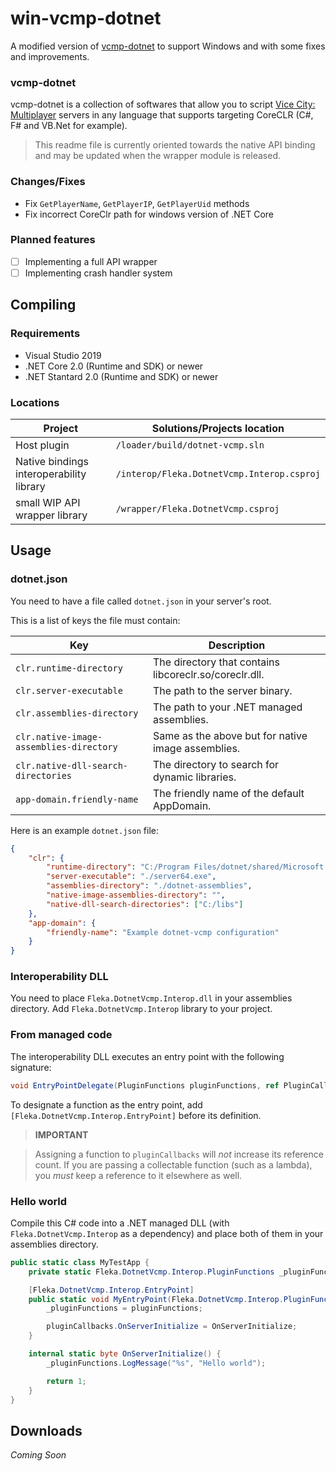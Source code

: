 # win-vcmp-dotnet

A modified version of [vcmp-dotnet](https://gitlab.com/fleka_e/dotnet-vcmp/) to support Windows and with some fixes and improvements.

### vcmp-dotnet

vcmp-dotnet is a collection of softwares that allow you to script [Vice City: Multiplayer](https://vc-mp.org) servers in any language that supports targeting CoreCLR (C#, F# and VB.Net for example).

> This readme file is currently oriented towards the native API binding and may be updated when the wrapper module is released.

### Changes/Fixes

* Fix `GetPlayerName`, `GetPlayerIP`, `GetPlayerUid` methods
* Fix incorrect CoreClr path for windows version of .NET Core

### Planned features

- [ ] Implementing a full API wrapper
- [ ] Implementing crash handler system

## Compiling

### Requirements

* Visual Studio 2019
* .NET Core 2.0 (Runtime and SDK) or newer
* .NET Stantard 2.0 (Runtime and SDK) or newer

### Locations

| Project                                  | Solutions/Projects location                |
| ---------------------------------------- | ------------------------------------------ |
| Host plugin                              | `/loader/build/dotnet-vcmp.sln`            |
| Native bindings interoperability library | `/interop/Fleka.DotnetVcmp.Interop.csproj` |
| small WIP API wrapper library            | `/wrapper/Fleka.DotnetVcmp.csproj`         |

## Usage

### dotnet.json

You need to have a file called `dotnet.json` in your server's root.

This is a list of keys the file must contain:

| Key                                      | Description                                            |
| ---------------------------------------- | ------------------------------------------------------ |
| `clr.runtime-directory`                  | The directory that contains libcoreclr.so/coreclr.dll. |
| `clr.server-executable`                  | The path to the server binary.                         |
| `clr.assemblies-directory`               | The path to your .NET managed assemblies.              |
| `clr.native-image-assemblies-directory`  | Same as the above but for native image assemblies.     |
| `clr.native-dll-search-directories`      | The directory to search for dynamic libraries.         |
| `app-domain.friendly-name`               | The friendly name of the default AppDomain.            |

Here is an example `dotnet.json` file:

```json
{
    "clr": {
        "runtime-directory": "C:/Program Files/dotnet/shared/Microsoft.NETCore.App/3.0.0",
        "server-executable": "./server64.exe",
        "assemblies-directory": "./dotnet-assemblies",
        "native-image-assemblies-directory": "",
        "native-dll-search-directories": ["C:/libs"]
    },
    "app-domain": {
        "friendly-name": "Example dotnet-vcmp configuration"
    }
}
```

### Interoperability DLL

You need to place `Fleka.DotnetVcmp.Interop.dll` in your assemblies directory. Add `Fleka.DotnetVcmp.Interop` library to your project.

### From managed code

The interoperability DLL executes an entry point with the following signature:

```cs
void EntryPointDelegate(PluginFunctions pluginFunctions, ref PluginCallbacks pluginCallbacks)
```

To designate a function as the entry point, add `[Fleka.DotnetVcmp.Interop.EntryPoint]` before its definition.

> **IMPORTANT**

> Assigning a function to `pluginCallbacks` will _not_ increase its reference count.
> If you are passing a collectable function (such as a lambda), you _must_ keep a
> reference to it elsewhere as well.

### Hello world

Compile this C# code into a .NET managed DLL (with `Fleka.DotnetVcmp.Interop` as a dependency) and place both of them in your assemblies directory.

```cs
public static class MyTestApp {
    private static Fleka.DotnetVcmp.Interop.PluginFunctions _pluginFunctions;

    [Fleka.DotnetVcmp.Interop.EntryPoint]
    public static void MyEntryPoint(Fleka.DotnetVcmp.Interop.PluginFunctions pluginFunctions, ref Fleka.DotnetVcmp.Interop.PluginCallbacks pluginCallbacks) {
        _pluginFunctions = pluginFunctions;

        pluginCallbacks.OnServerInitialize = OnServerInitialize;
    }

    internal static byte OnServerInitialize() {
        _pluginFunctions.LogMessage("%s", "Hello world");

        return 1;
    }
}
```

## Downloads

*Coming Soon*
